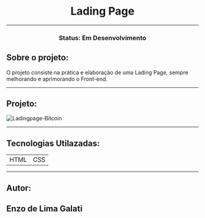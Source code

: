 <h1 align="center">Lading Page</h1>

<hr>
 
<h3 align="center">Status: Em Desenvolvimento</h3>

## Sobre o projeto:
<p>O projeto consiste na prática e elaboração de uma Lading Page, sempre melhorando e aprimorando o Front-end.</p>

<hr>

## Projeto:



![Ladingpage-Bitcoin](https://user-images.githubusercontent.com/90585409/181583173-566d85cf-0b67-42d9-bbde-3d5a813230e9.gif)


<hr>

## Tecnologias Utilazadas:

<table>
  <tr>
    <td>HTML</td>
    <td>CSS</td> 
  </tr>
</table>

<hr>

## Autor:

<h2>Enzo de Lima Galati</h2>


